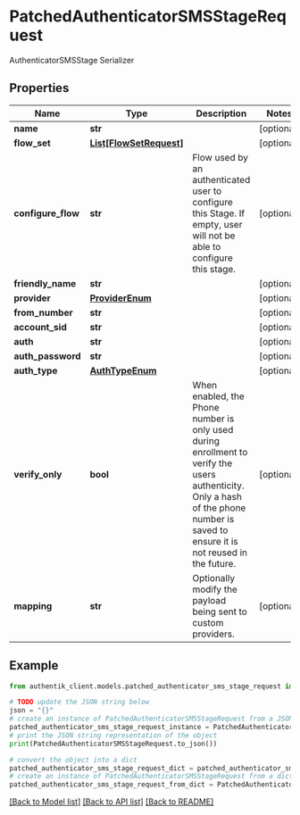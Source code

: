 # PatchedAuthenticatorSMSStageRequest

AuthenticatorSMSStage Serializer

## Properties

Name | Type | Description | Notes
------------ | ------------- | ------------- | -------------
**name** | **str** |  | [optional] 
**flow_set** | [**List[FlowSetRequest]**](FlowSetRequest.md) |  | [optional] 
**configure_flow** | **str** | Flow used by an authenticated user to configure this Stage. If empty, user will not be able to configure this stage. | [optional] 
**friendly_name** | **str** |  | [optional] 
**provider** | [**ProviderEnum**](ProviderEnum.md) |  | [optional] 
**from_number** | **str** |  | [optional] 
**account_sid** | **str** |  | [optional] 
**auth** | **str** |  | [optional] 
**auth_password** | **str** |  | [optional] 
**auth_type** | [**AuthTypeEnum**](AuthTypeEnum.md) |  | [optional] 
**verify_only** | **bool** | When enabled, the Phone number is only used during enrollment to verify the users authenticity. Only a hash of the phone number is saved to ensure it is not reused in the future. | [optional] 
**mapping** | **str** | Optionally modify the payload being sent to custom providers. | [optional] 

## Example

```python
from authentik_client.models.patched_authenticator_sms_stage_request import PatchedAuthenticatorSMSStageRequest

# TODO update the JSON string below
json = "{}"
# create an instance of PatchedAuthenticatorSMSStageRequest from a JSON string
patched_authenticator_sms_stage_request_instance = PatchedAuthenticatorSMSStageRequest.from_json(json)
# print the JSON string representation of the object
print(PatchedAuthenticatorSMSStageRequest.to_json())

# convert the object into a dict
patched_authenticator_sms_stage_request_dict = patched_authenticator_sms_stage_request_instance.to_dict()
# create an instance of PatchedAuthenticatorSMSStageRequest from a dict
patched_authenticator_sms_stage_request_from_dict = PatchedAuthenticatorSMSStageRequest.from_dict(patched_authenticator_sms_stage_request_dict)
```
[[Back to Model list]](../README.md#documentation-for-models) [[Back to API list]](../README.md#documentation-for-api-endpoints) [[Back to README]](../README.md)



